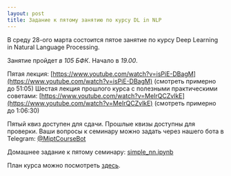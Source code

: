 ```yaml
---
layout: post
title: Задание к пятому занятию по курсу DL in NLP
---
```


В среду 28-ого марта состоится пятое занятие по курсу Deep Learning in Natural Language Processing.

Занятие пройдет _в 105 БФК_. Начало в _19.00_.

Пятая лекция: [https://www.youtube.com/watch?v=isPiE-DBagM](https://www.youtube.com/watch?v=isPiE-DBagM) (смотреть примерно до 51:05)
Шестая лекция прошлого курса с полезными практическими советами: [https://www.youtube.com/watch?v=MeIrQCZvlkE](https://www.youtube.com/watch?v=MeIrQCZvlkE) (смотреть примерно до 1:06:30)

Пятый квиз доступен для сдачи. Прошлые квизы доступны для проверки. Ваши вопросы к семинару можно задать через нашего бота в Telegram: [@MiptCourseBot](https://t.me/MiptCourseBot)

Домашнее задание к пятому семинару: [simple_nn.ipynb](https://github.com/deepmipt/deep-nlp-seminars/blob/master/seminar_04/simple_nn.ipynb)

План курса можно посмотреть [здесь](../NLP/).